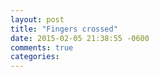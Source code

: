 ```yaml
---
layout: post
title: "Fingers crossed"
date: 2015-02-05 21:38:55 -0600
comments: true
categories: 
---
```

